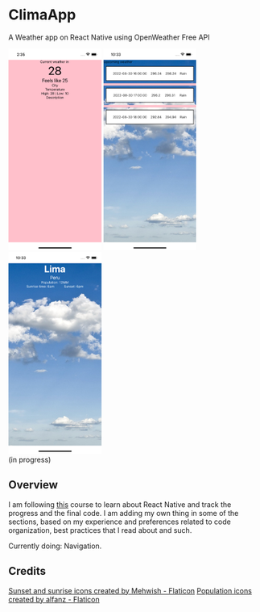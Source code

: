 # ClimaApp

A Weather app on React Native using OpenWeather Free API

<img src="README/screenshotApp.png" height=400/>
<img src="README/screen2.png" height=400/>
<img src="README/screen3.png" height=400/>

<br>
(in progress)

## Overview

I am following [this](https://www.youtube.com/watch?v=obH0Po_RdWk&list=PPSV) course to learn about React Native and track the progress and the final code. I am adding my own thing in some of the sections, based on my experience and preferences related to code organization, best practices that I read about and such.

Currently doing: Navigation.

## Credits

<a href="https://www.flaticon.com/free-icons/sunset" title="sunset icons">Sunset and sunrise icons created by Mehwish - Flaticon</a>
<a href="https://www.flaticon.com/free-icons/population" title="population icons">Population icons created by alfanz - Flaticon</a>
